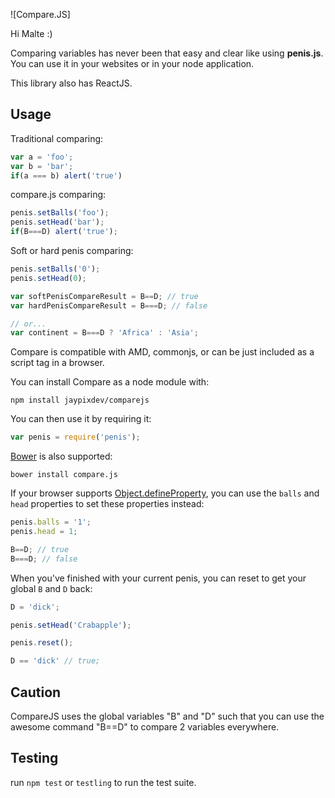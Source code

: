 ![Compare.JS]

Hi Malte :)

Comparing variables has never been that easy and clear like using **penis.js**. You can use it in your websites or in your node application.

This library also has ReactJS.

Usage
---
Traditional comparing:
```js
var a = 'foo';
var b = 'bar';
if(a === b) alert('true')
```

compare.js comparing:
```js
penis.setBalls('foo');
penis.setHead('bar');
if(B===D) alert('true');
```

Soft or hard penis comparing:
```js
penis.setBalls('0');
penis.setHead(0);

var softPenisCompareResult = B==D; // true
var hardPenisCompareResult = B===D; // false

// or...
var continent = B===D ? 'Africa' : 'Asia';
```

Compare is compatible with AMD, commonjs, or can be just included as a script tag in a browser.

You can install Compare as a node module with:
```
npm install jaypixdev/comparejs
```

You can then use it by requiring it:

```js
var penis = require('penis');
```

[Bower](http://bower.io/) is also supported:
```
bower install compare.js
```

If your browser supports [Object.defineProperty](https://developer.mozilla.org/en-US/docs/Web/JavaScript/Reference/Global_Objects/Object/defineProperty#Browser_compatibility), you can use the `balls` and `head` properties to set these properties instead:

```js
penis.balls = '1';
penis.head = 1;

B==D; // true
B===D; // false
```

When you've finished with your current penis, you can reset to get your global `B` and `D` back:

```js
D = 'dick';

penis.setHead('Crabapple');

penis.reset();

D == 'dick' // true;
```

Caution
---
CompareJS uses the global variables "B" and "D" such that you can use the awesome command "B==D" to compare 2 variables everywhere.

Testing
---
run `npm test` or `testling` to run the test suite.
